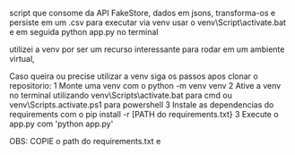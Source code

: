script que consome da API FakeStore, dados em jsons, transforma-os e persiste em um .csv
para executar via venv usar o venv\Script\activate.bat 
e em seguida python app.py no terminal

utilizei a venv por ser um recurso interessante para rodar em um ambiente virtual,

Caso queira ou precise utilizar a venv siga os passos apos clonar o repositorio: 
1 Monte uma venv com o python -m venv venv
2 Ative a venv no terminal utilizando venv\Scripts\activate.bat para cmd ou venv\Scripts.activate.ps1 para powershell
3 Instale as dependencias do requirements com o pip install -r [PATH do requirements.txt}
3 Execute o app.py com 'python app.py'

OBS: COPIE o path do requirements.txt e 
